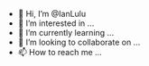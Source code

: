 - 👋 Hi, I’m @IanLulu
- 👀 I’m interested in ...
- 🌱 I’m currently learning ...
- 💞️ I’m looking to collaborate on ...
- 📫 How to reach me ...

<!---
IanLulu/IanLulu is a ✨ special ✨ repository because its `README.md` (this file) appears on your GitHub profile.
You can click the Preview link to take a look at your changes.
--->
